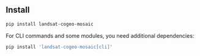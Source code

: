 ## Install

```bash
pip install landsat-cogeo-mosaic
```

For CLI commands and some modules, you need additional dependencies:

```bash
pip install 'landsat-cogeo-mosaic[cli]'
```
